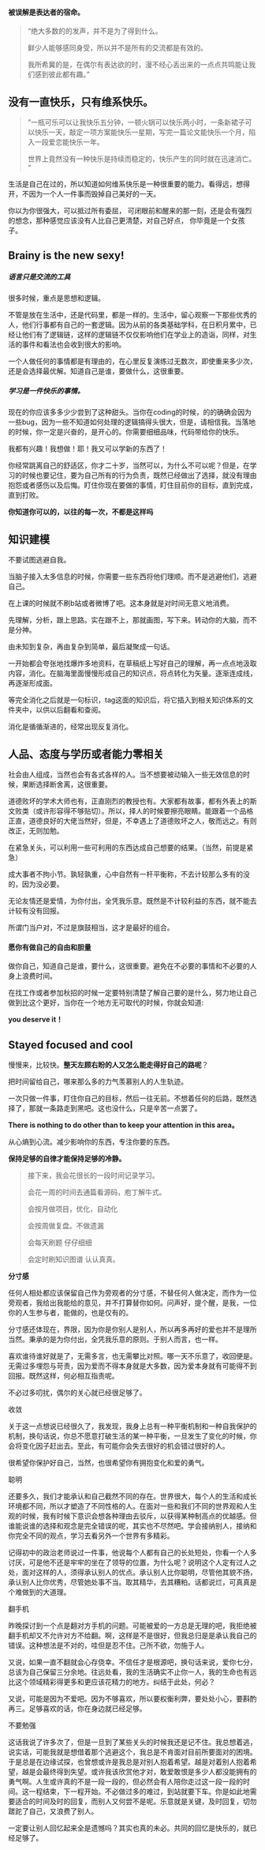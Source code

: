 #### 被误解是表达者的宿命。

> “绝大多数的的发声，并不是为了得到什么。
>
> 鲜少人能够感同身受，所以并不是所有的交流都是有效的。
>
> 我所希冀的是，在偶尔有表达欲的时，漫不经心丢出来的一点点共鸣能让我们感到彼此都有趣。”



## 没有一直快乐，只有维系快乐。

>   ”一瓶可乐可以让我快乐五分钟，一顿火锅可以快乐两小时，一条新裙子可以快乐一天，敲定一项方案能快乐一星期，写完一篇论文能快乐一个月，陷入一段爱恋能快乐一年。
>
> 世界上竟然没有一种快乐是持续而稳定的，快乐产生的同时就在迅速消亡。 ”  

生活是自己在过的，所以知道如何维系快乐是一种很重要的能力。看得远，想得开，不因为一个人一件事而毁掉自己美好的一天。



你以为你很强大，可以抵过所有委屈， 可闭眼前和醒来的那一刻，还是会有强烈的想念，那种感觉应该没有人比自己更清楚，对自己好点， 你毕竟是一个女孩子。



## Brainy is the new sexy!

##### 语言只是交流的工具

很多时候，重点是思想和逻辑。

不管是放在生活中，还是代码里，都是一样的。生活中，留心观察一下那些优秀的人，他们行事都有自己的一套逻辑。因为从前的各类基础学科，在日积月累中，已经让他们有了逻辑链，这样的逻辑链不仅仅影响他们在学业上的造诣，同样，对生活的事件和看法也会收到很大的影响。

一个人做任何的事情都是有理由的，在心里反复演练过无数次，即使重来多少次，还是会选择最优解。知道自己是谁，要做什么，这很重要。

##### 学习是一件快乐的事情。

现在的你应该多多少少尝到了这种甜头。当你在coding的时候，的的确确会因为一些bug，因为一些不知道如何处理的逻辑搞得头很大，但是，请相信我。当落地的时候，你一定是兴奋的，是开心的。你需要细细品味，代码带给你的快乐。

我都有兴趣！我想做！耶！我又可以学新的东西了！

你经常跳离自己的舒适区，你才二十岁，当然可以，为什么不可以呢？但是，在学习的时候也要记住，要为自己所有的行为负责，既然已经做出了选择，就没有理由抱怨或者感伤以及后悔。盯住你现在要做的事情，盯住目前你的目标，直到完成，直到打败。

**你知道你可以的，以往的每一次，不都是这样吗**



## 知识建模

不要试图逃避自我。

当脑子接入太多信息的时候，你需要一些东西将他们理顺。而不是逃避他们，逃避自己。

在上课的时候就不刷b站或者微博了吧。这本身就是对时间无意义地消费。

先理解，分析，跟上思路。实在跟不上，那就画图，写下来。转动你的大脑，而不是分神。

由未知到复杂，再由复杂到简单，最后凝聚成一句话。

一开始都会夸张地找爆炸多地资料，在草稿纸上写好自己的理解，再一点点地汲取内容，消化。在脑海里面慢慢形成自己的知识点，将点转化为矢量。逐渐连成线，再逐渐形成面。

等完全消化之后就是一句标识，tag这面的知识后，将它插入到相关知识体系的文件夹中，以供以后翻看和查阅。

消化是循循渐进的，经常出现反复消化。



## 人品、态度与学历或者能力零相关

社会由人组成，当然也会有各式各样的人。当不想要被动输入一些无效信息的时候，果断选择断舍离，这很重要。

道德败坏的学术大师也有，正直刚烈的教授也有。大家都有故事，都有外表上的斯文败类（或许形容得不够贴切）。所以，择人的时候要擦亮眼睛。能跟着一个品格正直，道德良好的大佬当然好，但是，不幸遇上了道德败坏之人，敬而远之。有则改正，无则加勉。

在紧急关头，可以利用一些可利用的东西达成自己想要的结果。（当然，前提是紧急）

成大事者不拘小节。孰轻孰重，心中自然有一杆平衡称，不去计较那么多有的没的，因为没必要。

无论友情还是爱情，为你付出，全凭我乐意。既然是不计较利益的东西，就不能去计较有没有回报。

所谓门当户对，不过是旗鼓相当，这才是最好的组合。

#### 愿你有做自己的自由和胆量

做你自己，知道自己是谁，要什么，这很重要。避免在不必要的事情和不必要的人身上浪费时间。

在找工作或者参加秋招的时候一定要特别清楚了解自己要的是什么，努力地让自己做到比这个更好，当你在一个地方无可取代的时候，你就会知道:

**you deserve it！**

## Stayed focused and cool

慢慢来，比较快。**整天左顾右盼的人又怎么能走得好自己的路呢**？

把时间留给自己，哪来那么多的力气羡慕别人的人生轨迹。

一次只做一件事，盯住你自己的目标，然后一往无前。不想着任何的后路，既然选择了，那就一条路走到黑吧。这也没什么，只是辛苦一点罢了。

**There is nothing to do other than to keep your attention in this area。**

从心熵到心流。减少影响你的东西，专注你要的东西。

**保持足够的自律才能保持足够的冷静。**



> 接下来，我会花很长的一段时间记录学习。
>
> 会花一周的时间去通篇看源码，庖丁解牛式。
>
> 会按月做项目，优化，自动化
>
> 会按周做复盘。不做遗漏
>
> 会每天刷题 仔仔细细
>
> 会定时刷知识图谱 认认真真。



**分寸感**

任何人相处都应该保留自己作为旁观者的分寸感，不替任何人做决定，而作为一位旁观者，我给出我能给的意见，并不打算替你如何。问声好，提个醒，是我，一位你的人生参与者，能做的，也是仅有的。

分寸感还体现在，界限，因为你是你别人是别人，所以再多再好的爱也并不是理所当然。秉承的是为你付出，全凭我乐意的原则。于别人而言，也一样。

喜欢谁待谁好就是了，无需多言，也无需攀比对照。哪一天不乐意了，收回便是。无需过多埋怨与苛责，因为爱而不得本身就是大多数，因为爱本身就有可能得不到回报。既然这样，何必相互指责呢。

不必过多叨扰，偶尔的关心就已经很足够了。



收敛

关于这一点想说已经很久了，我发现，我身上总有一种平衡机制和一种自我保护的机制，换句话说，你总不愿意打破生活的某一种平衡，一旦发生了变化的时候，你会将变化因子赶出去。至此，有可能你会失去很好的机会错过很好的人。

很希望你保护好自己，当然，也很希望你有拥抱变化和爱的勇气。



聪明

还要多久，我们才能承认和自己截然不同的存在。世界很大，每个人的生活和成长环境都不同，所以才塑造了不同性格的人。在面对一些和我们不同的世界观和人生观的时候，我有时候下意识会想各种理由去驳斥，以获得某种制高点的优越感。但谁能说谁的选择和观念是完全错误的呢，其实也不尽然吧。学会接纳别人，接纳和你完全不同的观点，学习去看另外一个世界有多精彩。

记得初中的政治老师说过一件事，他说每个人都有自己的长处短处，你看一个人多讨厌，可是他不还是牢牢的坐在了领导的位置，为什么呢？说明这个人定有过人之处，面对这样的人，须得承认别人的优点。承认别人比你聪明，尽管他其貌不扬，承认别人比你优秀，尽管她处事不当。取其精华，去其糟粕。话都说烂，可真真是个难做到的大道理。



翻手机

昨晚探讨到一个点是翻对方手机的问题。可能被爱的一方总是无理的吧，我拒绝被翻手机却又不允许对方不给翻。啊，这样是不是很好，但我总归是是承认我自己的错误。这种想法是不对的，哇但是忍不住。己所不欲，勿施于人。

又说，如果一直不翻就会心存侥幸。不信任才是根源吧，换句话来说，爱你七分，总该为自己保留三分余地。往远处看，我的生活确实不止你一人，我的生命也有远比这个领域精彩得更多和更应该花精力的地方。纠结于此处，何必？

又说，可能是因为不爱吧。因为不够喜欢，所以要权衡利弊，要处处小心，要斟酌再三。足够喜欢的话，你在身边就已经足够。



不要勉强  

这话我说了许多次了，但是一旦到了某些关头的时候我还是记不住。我总想着逃，说实话，可能我就是想借着那个逃避这个，我总是不肯面对目前所要面对的困境。于是总是在边缘试探，也曾想或许是我总是对别人抱着希望。越是对着别人抱着希望，越是会最终得到失望。或许我该欣赏他才对，敢爱敢恨是多少人都没能拥有的勇气啊。人生或许真的不是一段一段的，但必然会有人陪你走过这一段一段的时间。这一程结束，下一程开始。不必做过多的难过，到站就要下车。你是如此地需要适合的时间及时的回复，而别人又何尝不是呢。乐意就是关键，及时回复，切勿蹉跎了自己，又浪费了别人。

一定要让别人回忆起来全是遗憾吗？其实也真的未必。共同的回忆是快乐的，就已经足够了。

